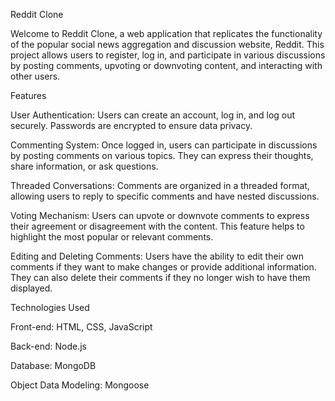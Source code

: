 Reddit Clone

Welcome to Reddit Clone, a web application that replicates the functionality of the popular social news aggregation and discussion website, Reddit. This project allows users to register, log in, and participate in various discussions by posting comments, upvoting or downvoting content, and interacting with other users.

Features

User Authentication: Users can create an account, log in, and log out securely. Passwords are encrypted to ensure data privacy.

Commenting System: Once logged in, users can participate in discussions by posting comments on various topics. They can express their thoughts, share information, or ask questions.

Threaded Conversations: Comments are organized in a threaded format, allowing users to reply to specific comments and have nested discussions.

Voting Mechanism: Users can upvote or downvote comments to express their agreement or disagreement with the content. This feature helps to highlight the most popular or relevant comments.

Editing and Deleting Comments: Users have the ability to edit their own comments if they want to make changes or provide additional information. They can also delete their comments if they no longer wish to have them displayed.

Technologies Used

Front-end: HTML, CSS, JavaScript

Back-end: Node.js

Database: MongoDB

Object Data Modeling: Mongoose

